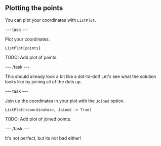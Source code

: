 ## Plotting the points

You can plot your coordinates with `ListPlot`.

--- task ---

Plot your coordinates.

```
ListPlot[points]
```
TODO: Add plot of points.

--- /task ---

This should already look a bit like a dot-to-dot!
Let's see what the solution looks like by joining all of the dots up.

--- task ---

Join up the coordinates in your plot with the `Joined` option.

```
ListPlot[<coordinates>, Joined -> True]
```

TODO: Add plot of joined points.

--- /task ---

It's not perfect, but its not bad either!
